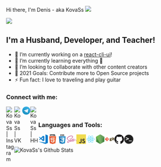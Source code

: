 Hi there, I'm Denis - aka KovaSs <img src="https://raw.githubusercontent.com/extremecodetv/extremecodetv/master/wave.gif" width="25px">

![](https://komarev.com/ghpvc/?username=KovaSs)

## I'm a Husband, Developer, and Teacher!
- 🔭 I’m currently working on a [react-cli-ui][reactcliui]!
- 🌱 I’m currently learning everything 🤣
- 👯 I’m looking to collaborate with other content creators
- 🥅 2021 Goals: Contribute more to Open Source projects
- ⚡ Fun fact: I love to traveling and play guitar

### Connect with me:

[<img align="left" alt="KovaSs | Instagram" width="22px" src="https://cdn.jsdelivr.net/npm/simple-icons@v3/icons/instagram.svg" />][instagram]
[<img align="left" alt="KovaSs | VK" width="22px" src="https://cdn.jsdelivr.net/npm/simple-icons@3.4.0/icons/vk.svg" />][vk]
[<img align="left" alt="KovaSs | Telegramm" width="22px" src="https://raw.githubusercontent.com/github/explore/78df643247d429f6cc873026c0622819ad797942/topics/telegram/telegram.png" />][hh]
[<img align="left" alt="KovaSs | HH" width="22px" src="https://upload.wikimedia.org/wikipedia/commons/7/79/HeadHunter_logo.png" />][hh]

<br />

### Languages and Tools:

<img align="left" alt="Visual Studio Code" width="26px" src="https://raw.githubusercontent.com/github/explore/80688e429a7d4ef2fca1e82350fe8e3517d3494d/topics/visual-studio-code/visual-studio-code.png" />
<img align="left" alt="HTML5" width="26px" src="https://raw.githubusercontent.com/github/explore/80688e429a7d4ef2fca1e82350fe8e3517d3494d/topics/html/html.png" />
<img align="left" alt="CSS3" width="26px" src="https://raw.githubusercontent.com/github/explore/80688e429a7d4ef2fca1e82350fe8e3517d3494d/topics/css/css.png" />
<img align="left" alt="Sass" width="26px" src="https://raw.githubusercontent.com/github/explore/80688e429a7d4ef2fca1e82350fe8e3517d3494d/topics/sass/sass.png" />
<img align="left" alt="JavaScript" width="26px" src="https://raw.githubusercontent.com/github/explore/80688e429a7d4ef2fca1e82350fe8e3517d3494d/topics/javascript/javascript.png" />
<img align="left" alt="React" width="26px" src="https://raw.githubusercontent.com/github/explore/80688e429a7d4ef2fca1e82350fe8e3517d3494d/topics/react/react.png" />
<img align="left" alt="Node.js" width="26px" src="https://raw.githubusercontent.com/github/explore/80688e429a7d4ef2fca1e82350fe8e3517d3494d/topics/nodejs/nodejs.png" />
<img align="left" alt="Git" width="26px" src="https://raw.githubusercontent.com/github/explore/80688e429a7d4ef2fca1e82350fe8e3517d3494d/topics/git/git.png" />
<img align="left" alt="GitHub" width="26px" src="https://raw.githubusercontent.com/github/explore/78df643247d429f6cc873026c0622819ad797942/topics/github/github.png" />
<img align="left" alt="HTML5" width="26px" src="https://raw.githubusercontent.com/github/explore/80688e429a7d4ef2fca1e82350fe8e3517d3494d/topics/terminal/terminal.png" />

<br />
<br />

<img align="left" alt="KovaSs's Github Stats" src="https://github-readme-stats.vercel.app/api?username=KovaSs&show_icons=true&hide_border=true&&count_private=true&theme=dark" />

[reactcliui]: https://github.com/eternal-system/react-cli
[instagram]: https://www.instagram.com/den.o_0.isaev
[vk]: https://vk.me/kovass
[hh]: https://hh.ru/resume/0b1e6a1eff0598c3430039ed1f6f53304d3832
[telegram]: https://t.me/KovaSs
